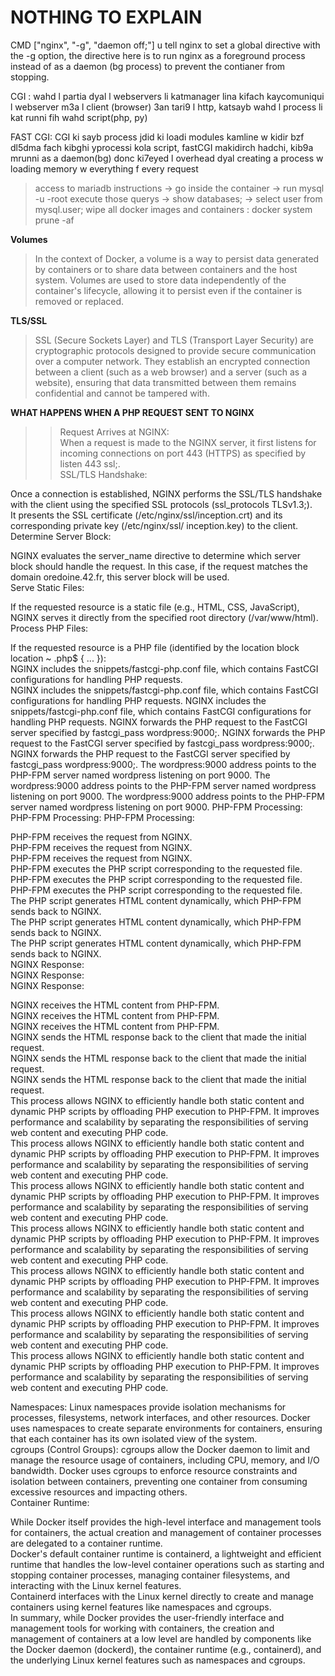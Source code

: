 # NOTHING TO EXPLAIN


CMD ["nginx", "-g", "daemon off;"]
u tell nginx to set a global directive with the -g option, the directive here is to run nginx as a foreground process instead of as a daemon (bg process) to prevent the contianer from stopping.

CGI :
wahd l partia dyal l webservers li katmanager lina kifach 
kaycomuniqui l webserver m3a l client (browser) 3an tari9 l http, katsayb wahd l process li kat runni fih wahd script(php, py)

FAST CGI:
CGI ki sayb process jdid ki loadi modules kamline w kidir bzf dl5dma fach kibghi yprocessi kola script, fastCGI makidirch hadchi, kib9a mrunni as a daemon(bg) donc ki7eyed l overhead dyal creating a process w loading memory w everything f every request

>access to mariadb instructions
-> go inside the container
-> run mysql -u -root
execute those querys
-> show databases;
-> select user from mysql.user;
>wipe all docker images and containers : docker system prune -af

**Volumes**
>In the context of Docker, a volume is a way to persist data generated by containers or to share data between containers and the host system. Volumes are used to store data independently of the container's lifecycle, allowing it to persist even if the container is removed or replaced.

**TLS/SSL**
>SSL (Secure Sockets Layer) and TLS (Transport Layer Security) are cryptographic protocols designed to provide secure communication over a computer network. They establish an encrypted connection between a client (such as a web browser) and a server (such as a website), ensuring that data transmitted between them remains confidential and cannot be tampered with.

**WHAT HAPPENS WHEN A PHP REQUEST SENT TO NGINX**  
>>Request Arrives at NGINX:  
When a request is made to the NGINX server, it first listens for incoming connections on port 443 (HTTPS) as specified   by listen 443 ssl;.    
SSL/TLS Handshake:    
  
Once a connection is established, NGINX performs the SSL/TLS handshake with the client using the specified SSL protocols   (ssl_protocols TLSv1.3;).    
It presents the SSL certificate (/etc/nginx/ssl/inception.crt) and its corresponding private key (/etc/nginx/ssl/  inception.key) to the client.    
Determine Server Block:    
  
NGINX evaluates the server_name directive to determine which server block should handle the request. In this case, if   the request matches the domain oredoine.42.fr, this server block will be used.  
Serve Static Files:  
  
If the requested resource is a static file (e.g., HTML, CSS, JavaScript), NGINX serves it directly from the specified   root directory (/var/www/html).  
Process PHP Files:  
  
If the requested resource is a PHP file (identified by the location block location ~ \.php$ { ... }):  
NGINX includes the snippets/fastcgi-php.conf file, which contains FastCGI configurations for handling PHP requests.  
NGINX includes the snippets/fastcgi-php.conf file, which contains FastCGI configurations for handling PHP requests.
NGINX includes the snippets/fastcgi-php.conf file, which contains FastCGI configurations for handling PHP requests.
NGINX forwards the PHP request to the FastCGI server specified by fastcgi_pass wordpress:9000;.
NGINX forwards the PHP request to the FastCGI server specified by fastcgi_pass wordpress:9000;.
NGINX forwards the PHP request to the FastCGI server specified by fastcgi_pass wordpress:9000;.
The wordpress:9000 address points to the PHP-FPM server named wordpress listening on port 9000.
The wordpress:9000 address points to the PHP-FPM server named wordpress listening on port 9000.
The wordpress:9000 address points to the PHP-FPM server named wordpress listening on port 9000.
PHP-FPM Processing:
PHP-FPM Processing:
PHP-FPM Processing:



PHP-FPM receives the request from NGINX.  
PHP-FPM receives the request from NGINX.  
PHP-FPM receives the request from NGINX.  
PHP-FPM executes the PHP script corresponding to the requested file.  
PHP-FPM executes the PHP script corresponding to the requested file.  
PHP-FPM executes the PHP script corresponding to the requested file.  
The PHP script generates HTML content dynamically, which PHP-FPM sends back to NGINX.  
The PHP script generates HTML content dynamically, which PHP-FPM sends back to NGINX.  
The PHP script generates HTML content dynamically, which PHP-FPM sends back to NGINX.  
NGINX Response:  
NGINX Response:  
NGINX Response:  



NGINX receives the HTML content from PHP-FPM.  
NGINX receives the HTML content from PHP-FPM.  
NGINX receives the HTML content from PHP-FPM.  
NGINX sends the HTML response back to the client that made the initial request.  
NGINX sends the HTML response back to the client that made the initial request.  
NGINX sends the HTML response back to the client that made the initial request.  
This process allows NGINX to efficiently handle both static content and dynamic PHP scripts by offloading PHP execution   to PHP-FPM. It improves performance and scalability by separating the responsibilities of serving web content and executing PHP code.  
This process allows NGINX to efficiently handle both static content and dynamic PHP scripts by offloading PHP execution   to PHP-FPM. It improves performance and scalability by separating the responsibilities of serving web content and executing PHP code.  
This process allows NGINX to efficiently handle both static content and dynamic PHP scripts by offloading PHP execution   to PHP-FPM. It improves performance and scalability by separating the responsibilities of serving web content and executing PHP code.  
This process allows NGINX to efficiently handle both static content and dynamic PHP scripts by offloading PHP execution   to PHP-FPM. It improves performance and scalability by separating the responsibilities of serving web content and executing PHP code.  
This process allows NGINX to efficiently handle both static content and dynamic PHP scripts by offloading PHP execution   to PHP-FPM. It improves performance and scalability by separating the responsibilities of serving web content and executing PHP code.  
This process allows NGINX to efficiently handle both static content and dynamic PHP scripts by offloading PHP execution   to PHP-FPM. It improves performance and scalability by separating the responsibilities of serving web content and executing PHP code.  
This process allows NGINX to efficiently handle both static content and dynamic PHP scripts by offloading PHP execution   to PHP-FPM. It improves performance and scalability by separating the responsibilities of serving web content and executing PHP code.  


Namespaces: Linux namespaces provide isolation mechanisms for processes, filesystems, network interfaces, and other   resources. Docker uses namespaces to create separate environments for containers, ensuring that each container has its   own isolated view of the system.  
cgroups (Control Groups): cgroups allow the Docker daemon to limit and manage the resource usage of containers,   including CPU, memory, and I/O bandwidth. Docker uses cgroups to enforce resource constraints and isolation between   containers, preventing one container from consuming excessive resources and impacting others.  
Container Runtime:  
  
While Docker itself provides the high-level interface and management tools for containers, the actual creation and   management of container processes are delegated to a container runtime.  
Docker's default container runtime is containerd, a lightweight and efficient runtime that handles the low-level   container operations such as starting and stopping container processes, managing container filesystems, and interacting   with the Linux kernel features.  
Containerd interfaces with the Linux kernel directly to create and manage containers using kernel features like   namespaces and cgroups.  
In summary, while Docker provides the user-friendly interface and management tools for working with containers, the   creation and management of containers at a low level are handled by components like the Docker daemon (dockerd), the   container runtime (e.g., containerd), and the underlying Linux kernel features such as namespaces and cgroups.  